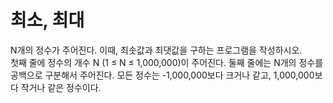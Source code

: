# 최소, 최대
N개의 정수가 주어진다. 이때, 최솟값과 최댓값을 구하는 프로그램을 작성하시오.  
첫째 줄에 정수의 개수 N (1 ≤ N ≤ 1,000,000)이 주어진다. 둘째 줄에는 N개의 정수를 공백으로 구분해서 주어진다.  모든 정수는 -1,000,000보다 크거나 같고, 1,000,000보다 작거나 같은 정수이다.  


